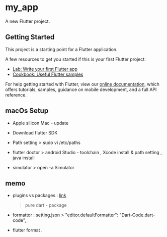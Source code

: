 # my_app

A new Flutter project.

## Getting Started

This project is a starting point for a Flutter application.

A few resources to get you started if this is your first Flutter project:

- [Lab: Write your first Flutter app](https://flutter.dev/docs/get-started/codelab)
- [Cookbook: Useful Flutter samples](https://flutter.dev/docs/cookbook)

For help getting started with Flutter, view our
[online documentation](https://flutter.dev/docs), which offers tutorials,
samples, guidance on mobile development, and a full API reference.

## macOs Setup

- Apple silicon Mac - update
- Download flutter SDK
- Path setting > sudo vi /etc/paths
- flutter doctor > android Studio - toolchain , Xcode install & path setting , java install

- simulator > open -a Simulator

## memo

- plugins vs packages : [link](https://docs.flutter.dev/development/packages-and-plugins/using-packages)

  > pure dart - package

- formattor : setting.json > "editor.defaultFormatter": "Dart-Code.dart-code",
- flutter format .
